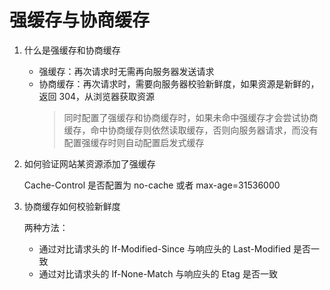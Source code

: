 # 强缓存与协商缓存

1. 什么是强缓存和协商缓存

   - 强缓存：再次请求时无需再向服务器发送请求
   - 协商缓存：再次请求时，需要向服务器校验新鲜度，如果资源是新鲜的，返回 304，从浏览器获取资源
     > 同时配置了强缓存和协商缓存时，如果未命中强缓存才会尝试协商缓存，命中协商缓存则依然读取缓存，否则向服务器请求，而没有配置强缓存时则自动配置启发式缓存

2. 如何验证网站某资源添加了强缓存

   Cache-Control 是否配置为 no-cache 或者 max-age=31536000

3. 协商缓存如何校验新鲜度

   两种方法：

   - 通过对比请求头的 If-Modified-Since 与响应头的 Last-Modified 是否一致
   - 通过对比请求头的 If-None-Match 与响应头的 Etag 是否一致
